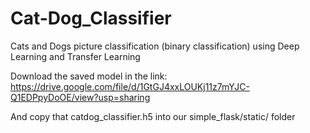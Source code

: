# Cat-Dog_Classifier
Cats and Dogs picture classification (binary classification) using Deep Learning and Transfer Learning

Download the saved model in the link: https://drive.google.com/file/d/1GtGJ4xxLOUKj11z7mYJC-Q1EDPpyDoOE/view?usp=sharing

And copy that catdog_classifier.h5 into our simple_flask/static/ folder

